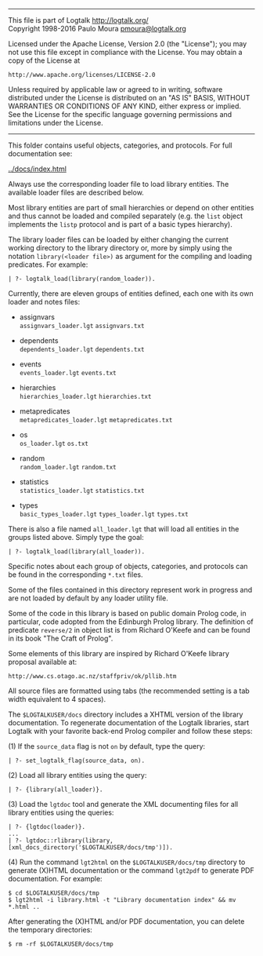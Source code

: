 ________________________________________________________________________

This file is part of Logtalk <http://logtalk.org/>  
Copyright 1998-2016 Paulo Moura <pmoura@logtalk.org>

Licensed under the Apache License, Version 2.0 (the "License");
you may not use this file except in compliance with the License.
You may obtain a copy of the License at

    http://www.apache.org/licenses/LICENSE-2.0

Unless required by applicable law or agreed to in writing, software
distributed under the License is distributed on an "AS IS" BASIS,
WITHOUT WARRANTIES OR CONDITIONS OF ANY KIND, either express or implied.
See the License for the specific language governing permissions and
limitations under the License.
________________________________________________________________________


This folder contains useful objects, categories, and protocols. For full
documentation see:

[../docs/index.html](http://logtalk.org/docs/index.html)

Always use the corresponding loader file to load library entities. The
available loader files are described below.

Most library entities are part of small hierarchies or depend on other
entities and thus cannot be loaded and compiled separately (e.g. the
`list` object implements the `listp` protocol and is part of a basic
types hierarchy).

The library loader files can be loaded by either changing the current
working directory to the library directory or, more by simply using 
the notation `library(<loader file>)` as argument for the compiling
and loading predicates. For example:

	| ?- logtalk_load(library(random_loader)).

Currently, there are eleven groups of entities defined, each one with
its own loader and notes files:

* assignvars  
	`assignvars_loader.lgt`
	`assignvars.txt`

* dependents  
	`dependents_loader.lgt`
	`dependents.txt`

* events  
	`events_loader.lgt`
	`events.txt`

* hierarchies  
	`hierarchies_loader.lgt`
	`hierarchies.txt`

* metapredicates  
	`metapredicates_loader.lgt`
	`metapredicates.txt`

* os  
	`os_loader.lgt`
	`os.txt`

* random  
	`random_loader.lgt`
	`random.txt`

* statistics  
	`statistics_loader.lgt`
	`statistics.txt`

* types  
	`basic_types_loader.lgt`
	`types_loader.lgt`
	`types.txt`

There is also a file named `all_loader.lgt` that will load all entities in the 
groups listed above. Simply type the goal:

	| ?- logtalk_load(library(all_loader)).

Specific notes about each group of objects, categories, and protocols can be 
found in the corresponding `*.txt` files.

Some of the files contained in this directory represent work in progress and 
are not loaded by default by any loader utility file.

Some of the code in this library is based on public domain Prolog code, in 
particular, code adopted from the Edinburgh Prolog library. The definition 
of predicate `reverse/2` in object list is from Richard O'Keefe and can be
found in its book "The Craft of Prolog".

Some elements of this library are inspired by Richard O'Keefe library proposal
available at:

	http://www.cs.otago.ac.nz/staffpriv/ok/pllib.htm

All source files are formatted using tabs (the recommended setting is a tab
width equivalent to 4 spaces).

The `$LOGTALKUSER/docs` directory includes a XHTML version of the library
documentation. To regenerate documentation of the Logtalk libraries, start
Logtalk with your favorite back-end Prolog compiler and follow these steps:

(1) If the `source_data` flag is not `on` by default, type the query:

	| ?- set_logtalk_flag(source_data, on).

(2) Load all library entities using the query:

	| ?- {library(all_loader)}.

(3) Load the `lgtdoc` tool and generate the XML documenting files for all
library entities using the queries:

	| ?- {lgtdoc(loader)}.
	...
	| ?- lgtdoc::rlibrary(library, [xml_docs_directory('$LOGTALKUSER/docs/tmp')]).

(4) Run the command `lgt2html` on the `$LOGTALKUSER/docs/tmp` directory
to generate (X)HTML documentation or the command `lgt2pdf` to generate PDF
documentation. For example:

	$ cd $LOGTALKUSER/docs/tmp
	$ lgt2html -i library.html -t "Library documentation index" && mv *.html ..

After generating the (X)HTML and/or PDF documentation, you can delete the
temporary directories:

	$ rm -rf $LOGTALKUSER/docs/tmp
